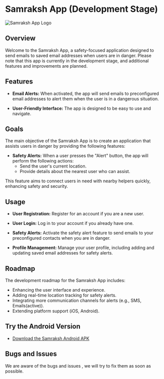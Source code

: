 # Samraksh App (Development Stage)

![Samraksh App Logo](https://github.com/Yaswanth-Mitta/Samraksh-/blob/main/logo.png)

## Overview

Welcome to the Samraksh App, a safety-focused application designed to send emails to saved email addresses when users are in danger. Please note that this app is currently in the development stage, and additional features and improvements are planned.

## Features

- **Email Alerts:** When activated, the app will send emails to preconfigured email addresses to alert them when the user is in a dangerous situation.

- **User-Friendly Interface:** The app is designed to be easy to use and navigate.

## Goals

The main objective of the Samraksh App is to create an application that assists users in danger by providing the following features:

- **Safety Alerts:** When a user presses the "Alert" button, the app will perform the following actions:
  - Send the user's current location.
  - Provide details about the nearest user who can assist.

This feature aims to connect users in need with nearby helpers quickly, enhancing safety and security.

## Usage

- **User Registration:** Register for an account if you are a new user.

- **User Login:** Log in to your account if you already have one.

- **Safety Alerts:** Activate the safety alert feature to send emails to your preconfigured contacts when you are in danger.

- **Profile Management:** Manage your user profile, including adding and updating saved email addresses for safety alerts.

## Roadmap

The development roadmap for the Samraksh App includes:

- Enhancing the user interface and experience.
- Adding real-time location tracking for safety alerts.
- Integrating more communication channels for alerts (e.g., SMS, Emails(active)).
- Extending platform support (iOS, Android).

## Try the Android Version 
 <!-- - [Download the Samraksh Android APK](https://github.com/Yaswanth-Mitta/Samraksh-/blob/main/rakshak_my_app/app_builds/Samraksh.apk) -->
 - [Download the Samraksh Android APK](https://drive.google.com/file/d/1rJtGFIQ1fr217wZfC3FBuAIIU-BU7pvI/view?usp=drive_link)



## Bugs and Issues

We are aware of the bugs and issues , we will try to fix them as soon as possible.

